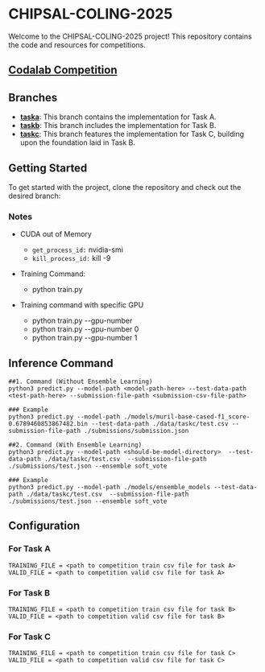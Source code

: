 # CHIPSAL-COLING-2025

Welcome to the CHIPSAL-COLING-2025 project! This repository contains the code and resources for competitions. 
## [Codalab Competition](https://codalab.lisn.upsaclay.fr/competitions/20000#results)

## Branches

- **[taska](https://github.com/thapaliya123/CHIPSAL-COLING-2025/tree/taska)**: This branch contains the implementation for Task A.
- **[taskb](https://github.com/thapaliya123/CHIPSAL-COLING-2025/tree/taskb)**: This branch includes the implementation for Task B.
- **[taskc](https://github.com/thapaliya123/CHIPSAL-COLING-2025/tree/taskc)**: This branch features the implementation for Task C, building upon the foundation laid in Task B.

## Getting Started

To get started with the project, clone the repository and check out the desired branch:


### Notes
- CUDA out of Memory
    - `get_process_id:` nvidia-smi
    - `kill_process_id:` kill -9 <PID>
- Training Command:
    - python train.py

- Training command with specific GPU
    - python train.py --gpu-number <available-gpu-number>
    - python train.py --gpu-number 0
    - python train.py --gpu-number 1


## Inference Command
```
##1. Command (Without Ensemble Learning)
python3 predict.py --model-path <model-path-here> --test-data-path <test-path-here> --submission-file-path <submission-csv-file-path>

### Example
python3 predict.py --model-path ./models/muril-base-cased-f1_score-0.6789460853867482.bin --test-data-path ./data/taskc/test.csv --submission-file-path ./submissions/submission.json

##2. Command (With Ensemble Learning)
python3 predict.py --model-path <should-be-model-directory>  --test-data-path ./data/taskc/test.csv  --submission-file-path ./submissions/test.json --ensemble soft_vote

### Example
python3 predict.py --model-path ./models/ensemble_models --test-data-path ./data/taskc/test.csv  --submission-file-path ./submissions/test.json --ensemble soft_vote
```


## Configuration
### For Task A
```python3
TRAINING_FILE = <path to competition train csv file for task A>
VALID_FILE = <path to competition valid csv file for task A>
```
### For Task B
```python3
TRAINING_FILE = <path to competition train csv file for task B>
VALID_FILE = <path to competition valid csv file for task B>
```
### For Task C
```python3
TRAINING_FILE = <path to competition train csv file for task C>
VALID_FILE = <path to competition valid csv file for task C>
```

